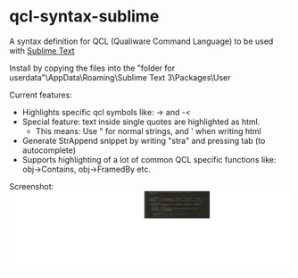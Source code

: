 qcl-syntax-sublime
==================

A syntax definition for QCL (Qualiware Command Language) to be used with [Sublime Text](http://www.sublimetext.com/)

Install by copying the files into the "folder for userdata"\AppData\Roaming\Sublime Text 3\Packages\User

Current features:
- Highlights specific qcl symbols like: -> and -<
- Special feature: text inside single quotes are highlighted as html.
  - This means: Use " for normal strings, and ' when writing html
- Generate StrAppend snippet by writing "stra" and pressing tab (to autocomplete)
- Supports highlighting of a lot of common QCL specific functions like: obj->Contains, obj->FramedBy etc.

Screenshot:  
![Screenshot of qcl with some html in Sublime Text](sublimescreenshot.png)
